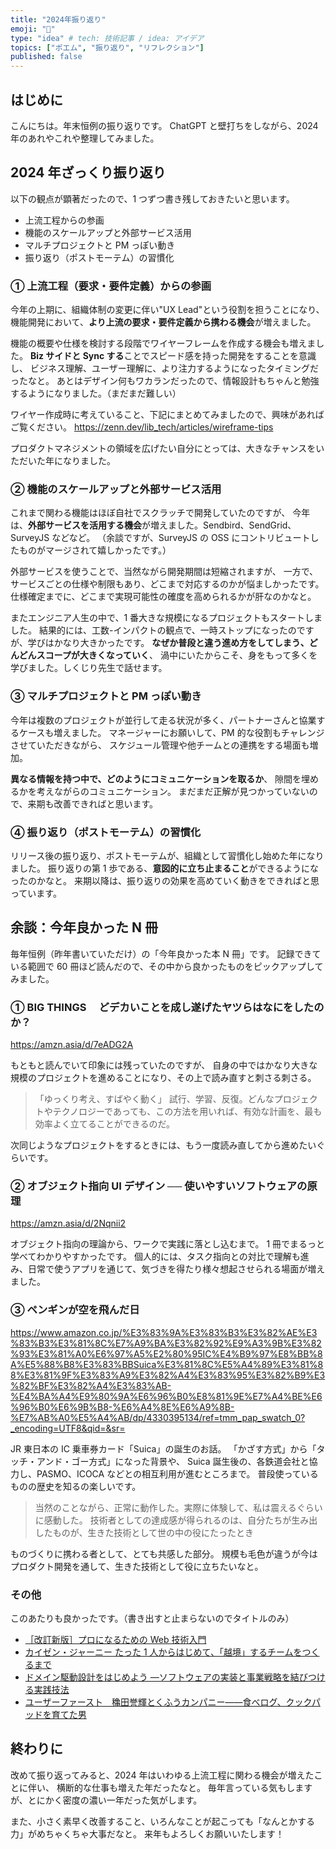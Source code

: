 ```yaml
---
title: "2024年振り返り"
emoji: "🎯"
type: "idea" # tech: 技術記事 / idea: アイデア
topics: ["ポエム", "振り返り", "リフレクション"]
published: false
---
```


## はじめに

こんにちは。年末恒例の振り返りです。
ChatGPT と壁打ちをしながら、2024 年のあれやこれや整理してみました。

## 2024 年ざっくり振り返り

以下の観点が顕著だったので、1 つずつ書き残しておきたいと思います。

- 上流工程からの参画
- 機能のスケールアップと外部サービス活用
- マルチプロジェクトと PM っぽい動き
- 振り返り（ポストモーテム）の習慣化

### ① 上流工程（要求・要件定義）からの参画

今年の上期に、組織体制の変更に伴い"UX Lead"という役割を担うことになり、
機能開発において、**より上流の要求・要件定義から携わる機会**が増えました。

機能の概要や仕様を検討する段階でワイヤーフレームを作成する機会も増えました。
**Biz サイドと Sync する**ことでスピード感を持った開発をすることを意識し、
ビジネス理解、ユーザー理解に、より注力するようになったタイミングだったなと。
あとはデザイン何もワカランだったので、情報設計もちゃんと勉強するようになりました。（まだまだ難しい）

ワイヤー作成時に考えていること、下記にまとめてみましたので、興味があればご覧ください。
https://zenn.dev/lib_tech/articles/wireframe-tips

プロダクトマネジメントの領域を広げたい自分にとっては、大きなチャンスをいただいた年になりました。

### ② 機能のスケールアップと外部サービス活用

これまで関わる機能はほぼ自社でスクラッチで開発していたのですが、
今年は、**外部サービスを活用する機会**が増えました。Sendbird、SendGrid、SurveyJS などなど。
（余談ですが、SurveyJS の OSS にコントリビュートしたものがマージされて嬉しかったです。）

外部サービスを使うことで、当然ながら開発期間は短縮されますが、
一方で、サービスごとの仕様や制限もあり、どこまで対応するのかが悩ましかったです。
仕様確定までに、どこまで実現可能性の確度を高められるかが肝なのかなと。

またエンジニア人生の中で、1 番大きな規模になるプロジェクトもスタートしました。
結果的には、工数-インパクトの観点で、一時ストップになったのですが、学びはかなり大きかったです。
**なぜか普段と違う進め方をしてしまう、どんどんスコープが大きくなっていく**、
渦中にいたからこそ、身をもって多くを学びました。しくじり先生で話せます。

### ③ マルチプロジェクトと PM っぽい動き

今年は複数のプロジェクトが並行して走る状況が多く、パートナーさんと協業するケースも増えました。
マネージャーにお願いして、PM 的な役割もチャレンジさせていただきながら、
スケジュール管理や他チームとの連携をする場面も増加。

**異なる情報を持つ中で、どのようにコミュニケーションを取るか**、
隙間を埋めるかを考えながらのコミュニケーション。
まだまだ正解が見つかっていないので、来期も改善できればと思います。

### ④ 振り返り（ポストモーテム）の習慣化

リリース後の振り返り、ポストモーテムが、組織として習慣化し始めた年になりました。
振り返りの第 1 歩である、**意図的に立ち止まること**ができるようになったのかなと。
来期以降は、振り返りの効果を高めていく動きをできればと思っています。

## 余談：今年良かった N 冊

毎年恒例（昨年書いていただけ）の「今年良かった本 N 冊」です。
記録できている範囲で 60 冊ほど読んだので、その中から良かったものをピックアップしてみました。

### ① BIG THINGS 　どデカいことを成し遂げたヤツらはなにをしたのか？

https://amzn.asia/d/7eADG2A

もともと読んでいて印象には残っていたのですが、
自身の中ではかなり大きな規模のプロジェクトを進めることになり、その上で読み直すと刺さる刺さる。

> 「ゆっくり考え、すばやく動く」
> 試行、学習、反復。どんなプロジェクトやテクノロジーであっても、この方法を用いれば、有効な計画を、最も効率よく立てることができるのだ。

次同じようなプロジェクトをするときには、もう一度読み直してから進めたいぐらいです。

### ② オブジェクト指向 UI デザイン ── 使いやすいソフトウェアの原理

https://amzn.asia/d/2Nqnii2

オブジェクト指向の理論から、ワークで実践に落とし込むまで。
1 冊でまるっと学べてわかりやすかったです。
個人的には、タスク指向との対比で理解も進み、日常で使うアプリを通じて、気づきを得たり様々想起させられる場面が増えました。

### ③ ペンギンが空を飛んだ日

https://www.amazon.co.jp/%E3%83%9A%E3%83%B3%E3%82%AE%E3%83%B3%E3%81%8C%E7%A9%BA%E3%82%92%E9%A3%9B%E3%82%93%E3%81%A0%E6%97%A5%E2%80%95IC%E4%B9%97%E8%BB%8A%E5%88%B8%E3%83%BBSuica%E3%81%8C%E5%A4%89%E3%81%88%E3%81%9F%E3%83%A9%E3%82%A4%E3%83%95%E3%82%B9%E3%82%BF%E3%82%A4%E3%83%AB-%E4%BA%A4%E9%80%9A%E6%96%B0%E8%81%9E%E7%A4%BE%E6%96%B0%E6%9B%B8-%E6%A4%8E%E6%A9%8B-%E7%AB%A0%E5%A4%AB/dp/4330395134/ref=tmm_pap_swatch_0?_encoding=UTF8&qid=&sr=

JR 東日本の IC 乗車券カード「Suica」の誕生のお話。
「かざす方式」から「タッチ・アンド・ゴー方式」になった背景や、
Suica 誕生後の、各鉄道会社と協力し、PASMO、ICOCA などとの相互利用が進むところまで。
普段使っているものの歴史を知るの楽しいです。

> 当然のことながら、正常に動作した。実際に体験して、私は震えるぐらいに感動した。
> 技術者としての達成感が得られるのは、自分たちが生み出したものが、生きた技術として世の中の役にたったとき

ものづくりに携わる者として、とても共感した部分。
規模も毛色が違うが今はプロダクト開発を通して、生きた技術として役に立ちたいなと。

### その他

このあたりも良かったです。（書き出すと止まらないのでタイトルのみ）

- [［改訂新版］プロになるための Web 技術入門](https://amzn.asia/d/6lpth5q)
- [カイゼン・ジャーニー たった 1 人からはじめて、「越境」するチームをつくるまで](https://amzn.asia/d/ewvPLvf)
- [ドメイン駆動設計をはじめよう ―ソフトウェアの実装と事業戦略を結びつける実践技法](https://amzn.asia/d/94UkRS3)
- [ユーザーファースト　穐田誉輝とくふうカンパニー――食べログ、クックパッドを育てた男](https://amzn.asia/d/7IhVRfi)

## 終わりに

改めて振り返ってみると、2024 年はいわゆる上流工程に関わる機会が増えたことに伴い、
横断的な仕事も増えた年だったなと。
毎年言っている気もしますが、とにかく密度の濃い一年だった気がします。

また、小さく素早く改善すること、いろんなことが起こっても「なんとかする力」がめちゃくちゃ大事だなと。
来年もよろしくお願いいたします！

